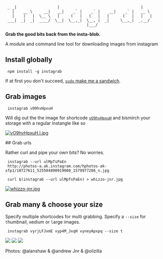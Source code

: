 ```

 _ _|                  |                                    |
   |    __ \     __|   __|    _` |    _` |    __|    _` |   __ \
   |    |   |  \__ \   |     (   |   (   |   |      (   |   |   |
 ___|  _|  _|  ____/  \__|  \__,_|  \__, |  _|     \__,_|  _.__/
                                    |___/
```

**Grab the good bits back from the insta-blob.**

A module and command line tool for downloading images from instagram

## Install globally

```shell
 npm install -g instagrab
```

If at first you don't succeed, [`sudo` make me a sandwich](http://xkcd.com/149/).

## Grab images

```shell
 instagrab vO9hvHpxuH
```

Will dig out the the image for shortcode [`vO9hvHpxuH`](http://instagram.com/p/vO9hvHpxuH/) and bismirch your storage with a regular instangle like so

[![vO9hvHpxuH.l.jpg](http://photos-c.ak.instagram.com/hphotos-ak-xpf1/10785101_1585299268358338_793344509_n.jpg)](http://instagram.com/p/vO9hvHpxuH/)

## Grab urls

Rather curl and pipe your own bits? No worries.

```shell
 instagrab --url ulMpTsPaEn
 http://photos-a.ak.instagram.com/hphotos-ak-xfp1/10727611_525504890919008_1579977286_n.jpg

 curl $(instagrab --url ulMpTsPaEn) > whizzo-jnr.jpg
```

[![whizzo-jnr.jpg](http://photos-a.ak.instagram.com/hphotos-ak-xfp1/10727611_525504890919008_1579977286_n.jpg
)](http://instagram.com/p/ulMpTsPaEn/)

## Grab many & choose your size

Specify multiple shortcodes for multi grabbing. Specify a `--size` for `t`humbnail, `m`edium or `l`arge images.

```shell
 instagrab vyrjLFJxmE vyp4M_JxqH vyneyApxpq --size t
```
[![](http://photos-h.ak.instagram.com/hphotos-ak-xap1/10808721_755476677874383_1323943785_s.jpg)](http://instagram.com/p/vyrjLFJxmE)
[![](http://photos-e.ak.instagram.com/hphotos-ak-xaf1/10831752_882718638439596_1982541182_s.jpg)](http://instagram.com/p/vyp4M_JxqH)
[![](http://scontent-a-lhr.cdninstagram.com/hphotos-xap1/l/t51.2885-15/927756_586124134849427_1906523545_s.jpg)](http://instagram.com/p/vyneyApxpq)

Photos: @alanshaw & @andrew Jnr & @olizilla
